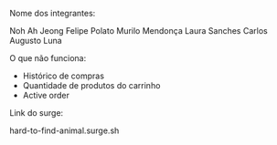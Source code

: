 Nome dos integrantes:

Noh Ah Jeong
Felipe Polato
Murilo Mendonça
Laura Sanches
Carlos Augusto Luna

O que não funciona:

- Histórico de compras
- Quantidade de produtos do carrinho
- Active order

Link do surge:

hard-to-find-animal.surge.sh
